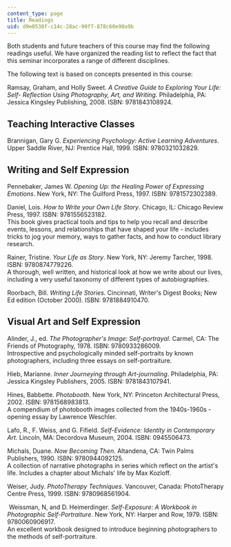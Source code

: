 ```yaml
---
content_type: page
title: Readings
uid: d9e0538f-c14c-28ac-90f7-878c60e90a9b
---
```


Both students and future teachers of this course may find the following readings useful. We have organized the reading list to reflect the fact that this seminar incorporates a range of different disciplines.

The following text is based on concepts presented in this course:

Ramsay, Graham, and Holly Sweet. _A Creative Guide to Exploring Your Life: Self- Reflection Using Photography, Art, and Writing._ Philadelphia, PA: Jessica Kingsley Publishing, 2008. ISBN: 9781843108924.

Teaching Interactive Classes
----------------------------

Brannigan, Gary G. _Experiencing Psychology: Active Learning Adventures_. Upper Saddle River, NJ: Prentice Hall, 1999. ISBN: 9780321032829.

Writing and Self Expression
---------------------------

Pennebaker, James W. _Opening Up: the Healing Power of Expressing Emotions_. New York, NY: The Guilford Press, 1997. ISBN: 9781572302389.

Daniel, Lois. _How to Write your Own Life Story_. Chicago, IL: Chicago Review Press, 1997. ISBN: 9781556523182.  
This book gives practical tools and tips to help you recall and describe events, lessons, and relationships that have shaped your life - includes tricks to jog your memory, ways to gather facts, and how to conduct library research.

Rainer, Tristine. _Your Life as Story_. New York, NY: Jeremy Tarcher, 1998. ISBN: 9780874779226.  
A thorough, well written, and historical look at how we write about our lives, including a very useful taxonomy of different types of autobiographies.

Roorbach, Bill. _Writing Life Stories_. Cincinnati, Writer's Digest Books; New Ed edition (October 2000). ISBN: 9781884910470.

Visual Art and Self Expression
------------------------------

Alinder, J., ed. _The Photographer's Image: Self-portrayal_. Carmel, CA: The Friends of Photography, 1978. ISBN: 9780933286009.  
Introspective and psychologically minded self-portraits by known photographers, including three essays on self-portraiture.

Hieb, Marianne. _Inner Journeying through Art-journaling_. Philadelphia, PA: Jessica Kingsley Publishers, 2005. ISBN: 9781843107941.

Hines, Babbette. _Photobooth_. New York, NY: Princeton Architectural Press, 2002. ISBN: 9781568983813.  
A compendium of photobooth images collected from the 1940s-1960s - opening essay by Lawrence Weschler.

Lafo, R., F. Weiss, and G. Fifield. _Self-Evidence: Identity in Contemporary Art_. Lincoln, MA: Decordova Museum, 2004. ISBN: 0945506473.

Michals, Duane. _Now Becoming Then_. Altandena, CA: Twin Palms Publishers, 1990. ISBN: 9780944092125.  
A collection of narrative photographs in series which reflect on the artist's life. Includes a chapter about Michals' life by Max Kozloff.

Weiser, Judy. _PhotoTherapy Techniques_. Vancouver, Canada: PhotoTherapy Centre Press, 1999. ISBN: 9780968561904.

 Weissman, N, and D. Heimerdinger. _Self-Exposure: A Workbook in Photographic Self-Portraiture_. New York, NY: Harper and Row, 1979. ISBN: 9780060906917.  
An excellent workbook designed to introduce beginning photographers to the methods of self-portraiture.